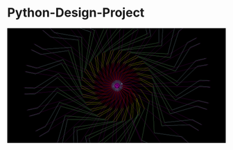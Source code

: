 # Python-Design-Project
<img src="https://github.com/jhylton45/Python-Design-Project/blob/master/joshproject.PNG">

